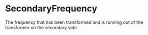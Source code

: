 SecondaryFrequency
==================

The frequency that has been transformed and is running out of the transformer on the secondary side.
